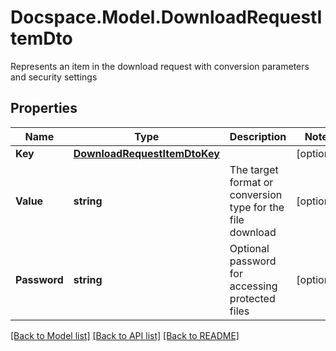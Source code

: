 # Docspace.Model.DownloadRequestItemDto
Represents an item in the download request with conversion parameters and security settings

## Properties

Name | Type | Description | Notes
------------ | ------------- | ------------- | -------------
**Key** | [**DownloadRequestItemDtoKey**](DownloadRequestItemDtoKey.md) |  | [optional] 
**Value** | **string** | The target format or conversion type for the file download | [optional] 
**Password** | **string** | Optional password for accessing protected files | [optional] 

[[Back to Model list]](../README.md#documentation-for-models) [[Back to API list]](../README.md#documentation-for-api-endpoints) [[Back to README]](../README.md)

